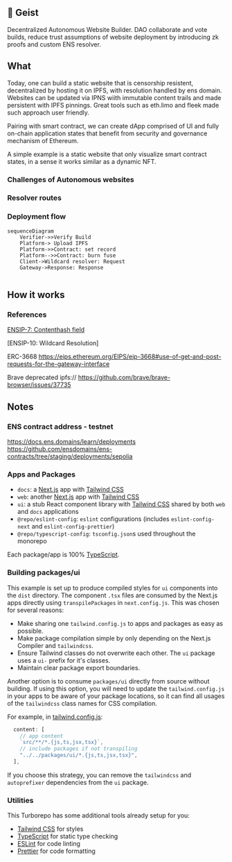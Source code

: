
## 🤖 Geist

Decentralized Autonomous Website Builder.
DAO collaborate and vote builds, reduce trust assumptions of website deployment by introducing zk proofs and custom ENS resolver.


## What

Today, one can build a static website that is censorship resistent, decentralized by hosting it on IPFS, with resolution handled by ens domain. Websites can be updated via IPNS wiith immutable content trails and made persistent with IPFS pinnings. Great tools such as eth.limo and fleek made such approach user friendly.


Pairing with smart contract, we can create dApp comprised of UI and fully on-chain application states that benefit from security and governance mechanism of Ethereum.

A simple example is a static website that only visualize smart contract states, in a sense it works similar as a dynamic NFT. 

### Challenges of Autonomous websites



### Resolver routes


### Deployment flow

```mermaid
sequenceDiagram
    Verifier->>Verify Build
    Platform-> Upload IPFS
    Platform->>Contract: set record
    Platform-->>Contract: burn fuse
    Client->Wildcard resolver: Request
    Gateway->Response: Response
    

```



## How it works


### References
[ENSIP-7: Contenthash field](https://docs.ens.domains/ensip/7)

[ENSIP-10: Wildcard Resolution]

ERC-3668
https://eips.ethereum.org/EIPS/eip-3668#use-of-get-and-post-requests-for-the-gateway-interface



Brave deprecated ipfs://
https://github.com/brave/brave-browser/issues/37735


## Notes
### ENS contract address - testnet
https://docs.ens.domains/learn/deployments
https://github.com/ensdomains/ens-contracts/tree/staging/deployments/sepolia


### Apps and Packages

- `docs`: a [Next.js](https://nextjs.org/) app with [Tailwind CSS](https://tailwindcss.com/)
- `web`: another [Next.js](https://nextjs.org/) app with [Tailwind CSS](https://tailwindcss.com/)
- `ui`: a stub React component library with [Tailwind CSS](https://tailwindcss.com/) shared by both `web` and `docs` applications
- `@repo/eslint-config`: `eslint` configurations (includes `eslint-config-next` and `eslint-config-prettier`)
- `@repo/typescript-config`: `tsconfig.json`s used throughout the monorepo

Each package/app is 100% [TypeScript](https://www.typescriptlang.org/).

### Building packages/ui

This example is set up to produce compiled styles for `ui` components into the `dist` directory. The component `.tsx` files are consumed by the Next.js apps directly using `transpilePackages` in `next.config.js`. This was chosen for several reasons:

- Make sharing one `tailwind.config.js` to apps and packages as easy as possible.
- Make package compilation simple by only depending on the Next.js Compiler and `tailwindcss`.
- Ensure Tailwind classes do not overwrite each other. The `ui` package uses a `ui-` prefix for it's classes.
- Maintain clear package export boundaries.

Another option is to consume `packages/ui` directly from source without building. If using this option, you will need to update the `tailwind.config.js` in your apps to be aware of your package locations, so it can find all usages of the `tailwindcss` class names for CSS compilation.

For example, in [tailwind.config.js](packages/tailwind-config/tailwind.config.js):

```js
  content: [
    // app content
    `src/**/*.{js,ts,jsx,tsx}`,
    // include packages if not transpiling
    "../../packages/ui/*.{js,ts,jsx,tsx}",
  ],
```

If you choose this strategy, you can remove the `tailwindcss` and `autoprefixer` dependencies from the `ui` package.

### Utilities

This Turborepo has some additional tools already setup for you:

- [Tailwind CSS](https://tailwindcss.com/) for styles
- [TypeScript](https://www.typescriptlang.org/) for static type checking
- [ESLint](https://eslint.org/) for code linting
- [Prettier](https://prettier.io) for code formatting
